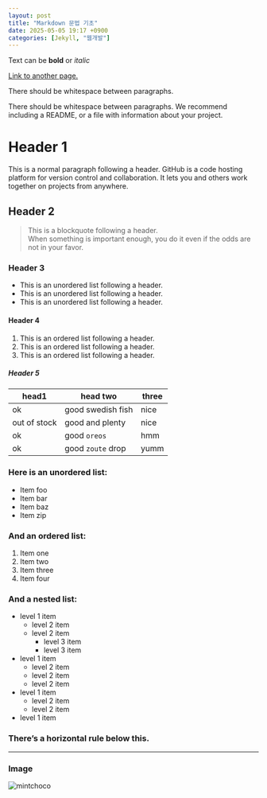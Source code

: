 ```yaml
---
layout: post
title: "Markdown 문법 기초" 
date: 2025-05-05 19:17 +0900 
categories: [Jekyll, "웹개발"]
---
```


Text can be **bold** or _italic_

[Link to another page.](https://www.snu.ac.kr/)

There should be whitespace between paragraphs.

There should be whitespace between paragraphs. We recommend including a README, or a file with information about your project.

# Header 1

This is a normal paragraph following a header. GitHub is a code hosting platform for version control and collaboration. It lets you and others work together on projects from anywhere.

## Header 2

>This is a blockquote following a header.  
When something is important enough, you do it even if the odds are not in your favor.

### Header 3

* This is an unordered list following a header.
* This is an unordered list following a header.
* This is an unordered list following a header.

#### Header 4

1. This is an ordered list following a header.
2. This is an ordered list following a header.
3. This is an ordered list following a header.

##### Header 5

|**head1**   |**head two**     |**three**|
|------------|-----------------|---------|
|ok          |good swedish fish|nice     |
|out of stock|good and plenty  |nice     |
|ok          |good `oreos`     |hmm      |
|ok          |good `zoute` drop|yumm     |

### Here is an unordered list:

* Item foo
* Item bar
* Item baz
* Item zip

### And an ordered list:

1. Item one
2. Item two
3. Item three
4. Item four

### And a nested list:

* level 1 item
  * level 2 item
  * level 2 item
    * level 3 item
    * level 3 item
* level 1 item
  * level 2 item
  * level 2 item
  * level 2 item
* level 1 item
  * level 2 item
  * level 2 item
* level 1 item

### There’s a horizontal rule below this.

---

### Image
![mintchoco](https://sumin-park-teaching.github.io/assets/img/mint-chocolate-chip-ice-cream.jpg)
